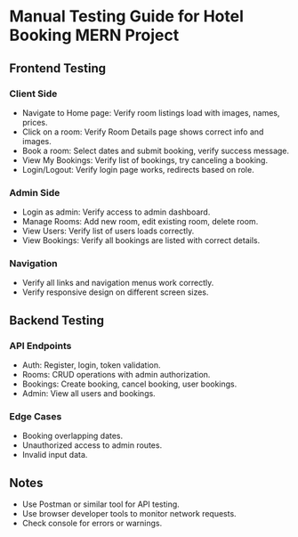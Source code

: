 # Manual Testing Guide for Hotel Booking MERN Project

## Frontend Testing

### Client Side
- Navigate to Home page: Verify room listings load with images, names, prices.
- Click on a room: Verify Room Details page shows correct info and images.
- Book a room: Select dates and submit booking, verify success message.
- View My Bookings: Verify list of bookings, try canceling a booking.
- Login/Logout: Verify login page works, redirects based on role.

### Admin Side
- Login as admin: Verify access to admin dashboard.
- Manage Rooms: Add new room, edit existing room, delete room.
- View Users: Verify list of users loads correctly.
- View Bookings: Verify all bookings are listed with correct details.

### Navigation
- Verify all links and navigation menus work correctly.
- Verify responsive design on different screen sizes.

## Backend Testing

### API Endpoints
- Auth: Register, login, token validation.
- Rooms: CRUD operations with admin authorization.
- Bookings: Create booking, cancel booking, user bookings.
- Admin: View all users and bookings.

### Edge Cases
- Booking overlapping dates.
- Unauthorized access to admin routes.
- Invalid input data.

## Notes
- Use Postman or similar tool for API testing.
- Use browser developer tools to monitor network requests.
- Check console for errors or warnings.
